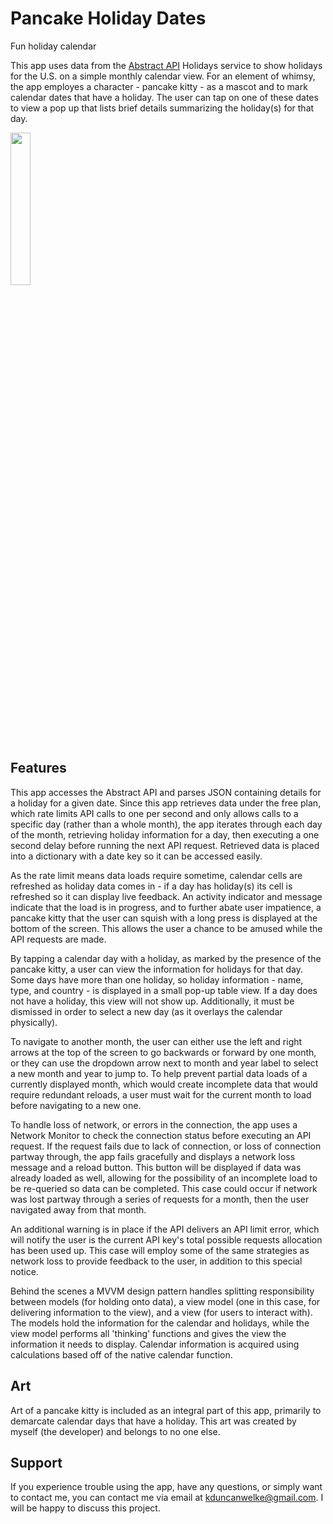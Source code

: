 # Pancake Holiday Dates
Fun holiday calendar

This app uses data from the [Abstract API](https://app.abstractapi.com) Holidays service to show holidays for the U.S. on a simple monthly calendar view. For an element of whimsy, the app employes a character - pancake kitty - as a mascot and to mark calendar dates that have a holiday. The user can tap on one of these dates to view a pop up that lists brief details summarizing the holiday(s) for that day.

<img src="https://i.ibb.co/GnvnHhh/Simulator-Screen-Shot-i-Phone-11-2021-10-17-at-14-36-33.png" width="25%"/>

## Features

This app accesses the Abstract API and parses JSON containing details for a holiday for a given date. Since this app retrieves data under the free plan, which rate limits API calls to one per second and only allows calls to a specific day (rather than a whole month), the app iterates through each day of the month, retrieving holiday information for a day, then executing a one second delay before running the next API request. Retrieved data is placed into a dictionary with a date key so it can be accessed easily.

As the rate limit means data loads require sometime, calendar cells are refreshed as holiday data comes in - if a day has holiday(s) its cell is refreshed so it can display live feedback. An activity indicator and message indicate that the load is in progress, and to further abate user impatience, a pancake kitty that the user can squish with a long press is displayed at the bottom of the screen. This allows the user a chance to be amused while the API requests are made.

By tapping a calendar day with a holiday, as marked by the presence of the pancake kitty, a user can view the information for holidays for that day. Some days have more than one holiday, so holiday information - name, type, and country - is displayed in a small pop-up table view. If a day does not have a holiday, this view will not show up. Additionally, it must be dismissed in order to select a new day (as it overlays the calendar physically).

To navigate to another month, the user can either use the left and right arrows at the top of the screen to go backwards or forward by one month, or they can use the dropdown arrow next to month and year label to select a new month and year to jump to. To help prevent partial data loads of a currently displayed month, which would create incomplete data that would require redundant reloads, a user must wait for the current month to load before navigating to a new one.

To handle loss of network, or errors in the connection, the app uses a Network Monitor to check the connection status before executing an API request. If the request fails due to lack of connection, or loss of connection partway through, the app fails gracefully and displays a network loss message and a reload button. This button will be displayed if data was already loaded as well, allowing for the possibility of an incomplete load to be re-queried so data can be completed. This case could occur if network was lost partway through a series of requests for a month, then the user navigated away from that month.

An additional warning is in place if the API delivers an API limit error, which will notify the user is the current API key's total possible requests allocation has been used up. This case will employ some of the same strategies as network loss to provide feedback to the user, in addition to this special notice.

Behind the scenes a MVVM design pattern handles splitting responsibility between models (for holding onto data), a view model (one in this case, for delivering information to the view), and a view (for users to interact with). The models hold the information for the calendar and holidays, while the view model performs all 'thinking' functions and gives the view the information it needs to display. Calendar information is acquired using calculations based off of the native calendar function. 

## Art
Art of a pancake kitty is included as an integral part of this app, primarily to demarcate calendar days that have a holiday. This art was created by myself (the developer) and belongs to no one else.

## Support
If you experience trouble using the app, have any questions, or simply want to contact me, you can contact me via email at kduncanwelke@gmail.com. I will be happy to discuss this project.

